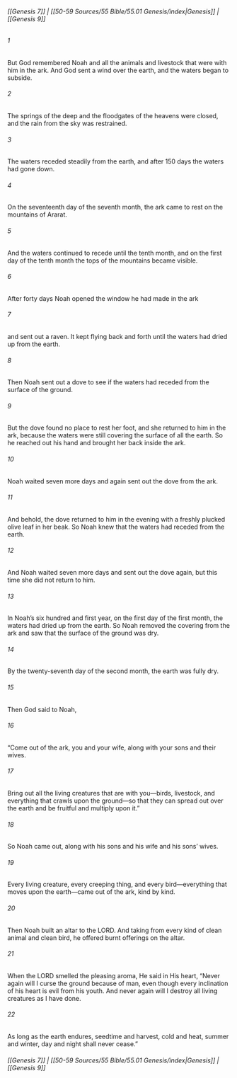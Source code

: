 
###### [[Genesis 7]] | [[50-59 Sources/55 Bible/55.01 Genesis/index|Genesis]] | [[Genesis 9]]

###### 1
But God remembered Noah and all the animals and livestock that were with him in the ark. And God sent a wind over the earth, and the waters began to subside.
###### 2
The springs of the deep and the floodgates of the heavens were closed, and the rain from the sky was restrained.
###### 3
The waters receded steadily from the earth, and after 150 days the waters had gone down.
###### 4
On the seventeenth day of the seventh month, the ark came to rest on the mountains of Ararat.
###### 5
And the waters continued to recede until the tenth month, and on the first day of the tenth month the tops of the mountains became visible.
###### 6
After forty days Noah opened the window he had made in the ark
###### 7
and sent out a raven. It kept flying back and forth until the waters had dried up from the earth.
###### 8
Then Noah sent out a dove to see if the waters had receded from the surface of the ground.
###### 9
But the dove found no place to rest her foot, and she returned to him in the ark, because the waters were still covering the surface of all the earth. So he reached out his hand and brought her back inside the ark.
###### 10
Noah waited seven more days and again sent out the dove from the ark.
###### 11
And behold, the dove returned to him in the evening with a freshly plucked olive leaf in her beak. So Noah knew that the waters had receded from the earth.
###### 12
And Noah waited seven more days and sent out the dove again, but this time she did not return to him.
###### 13
In Noah’s six hundred and first year, on the first day of the first month, the waters had dried up from the earth. So Noah removed the covering from the ark and saw that the surface of the ground was dry.
###### 14
By the twenty-seventh day of the second month, the earth was fully dry.
###### 15
Then God said to Noah,
###### 16
“Come out of the ark, you and your wife, along with your sons and their wives.
###### 17
Bring out all the living creatures that are with you—birds, livestock, and everything that crawls upon the ground—so that they can spread out over the earth and be fruitful and multiply upon it.”
###### 18
So Noah came out, along with his sons and his wife and his sons’ wives.
###### 19
Every living creature, every creeping thing, and every bird—everything that moves upon the earth—came out of the ark, kind by kind.
###### 20
Then Noah built an altar to the LORD. And taking from every kind of clean animal and clean bird, he offered burnt offerings on the altar.
###### 21
When the LORD smelled the pleasing aroma, He said in His heart, “Never again will I curse the ground because of man, even though every inclination of his heart is evil from his youth. And never again will I destroy all living creatures as I have done.
###### 22
As long as the earth endures, seedtime and harvest, cold and heat, summer and winter, day and night shall never cease.”

###### [[Genesis 7]] | [[50-59 Sources/55 Bible/55.01 Genesis/index|Genesis]] | [[Genesis 9]]
